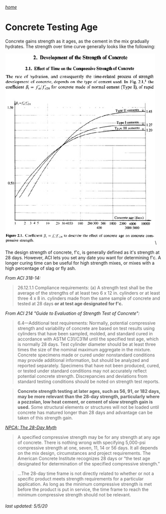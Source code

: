 ###### [home](/index.html)
# Concrete Testing Age

Concrete gains strength as it ages, as the cement in the mix gradually hydrates. The strength over time curve generally looks like the following:

![concretestrength](concretestrength.jpg)\

The design strength of concrete, f'c, is generally defined as it's strength at 28 days. However, ACI lets you set any date you want for determining f'c. A longer curing time can be useful for high strength mixes, or mixes with a high percentage of slag or fly ash.

*From ACI 318-14:*

> 26.12.1.1 Compliance requirements:
(a) A strength test shall be the average of the strengths of at least two 6 x 12 in. cylinders or at least three 4 x 8 in. cylinders made from the same sample of concrete and tested at 28 days __or at test age designated for f'c.__

*From ACI 214 "Guide to Evaluation of Strength Test of Concrete":*

>6.4—Additional test requirements:
Normally, potential compressive strength and variability
of concrete are based on test results using cylinders that have
been sampled, molded, and standard cured in accordance
with ASTM C31/C31M until the specified test age, which is
normally 28 days. Test cylinder diameter should be at least
three times the size of the nominal maximum aggregate in
the mixture. Concrete specimens made or cured under
nonstandard conditions may provide additional information,
but should be analyzed and reported separately. Specimens
that have not been produced, cured, or tested under standard
conditions may not accurately reflect potential concrete
strength. Discrepancies and deviations from standard testing
conditions should be noted on strength test reports.

>__Concrete strength testing at later ages, such as 56, 91, or
182 days, may be more relevant than the 28-day strength,
particularly where a pozzolan, low heat cement, or cement of
slow strength gain is used.__ Some structural elements or
structures will not be loaded until concrete has matured longer
than 28 days and advantage can be taken of this strength gain.

[*NPCA: The 28-Day Myth*](https://precast.org/2013/10/28-day-myth/)

>A specified compressive strength may be for any strength at any age of concrete. There is nothing wrong with specifying 5,000-psi compressive strength at one, seven, 11, 14 or 56 days. It all depends on the mix design, circumstances and project requirements. The American Concrete Institute recognizes 28 days or “the test age designated for determination of the specified compressive strength.”

>...The 28-day time frame is not directly related to whether or not a specific product meets strength requirements for a particular application. As long as the minimum compressive strength is met before the product is put in service, the time frame to reach the minimum compressive strength should not be relevant.

###### *last updated: 5/5/20*
